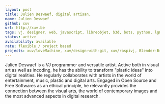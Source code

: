 ```yaml
---
layout: post
title: Julien Deswaef, digital artisan.
name: Julien Deswaef
github: xuv
url: http://xuv.be
tags: vj, designer, web, javascript, libreobjet, b3d, bots, python, lgm
status: active
availability: available
rate: flexible / project based
projects: xuv/loveMachine, xuv/design-with-git, xuv/raspivj, Blender-Brussels/blender-brussels.github.io, libreobjet/libreobjet.org
---
```


Julien Deswaef is a VJ programmer and versatile artist. Active both in visual art as well as incoding, he has the ability to transform "plastic ideas" into digital realities. He regularly collaborates with artists in the world of entertainment, music, plastic and digital arts. Engaged in Open Source and Free Softwares as an ethical principle, he relevantly provides the connection between the visual arts, the world of contemporary images and the most advanced aspects in digital research.
